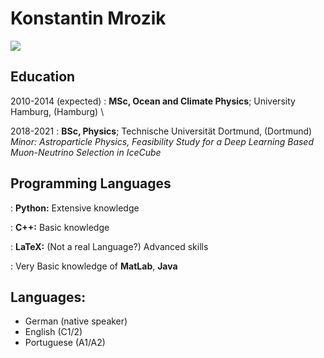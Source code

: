 Konstantin Mrozik
============


[<img src="https://img.shields.io/badge/linkedin-%230077B5.svg?&style=for-the-badge&logo=linkedin&logoColor=white" />](https://www.linkedin.com/in/konstantin-mrozik/)

<!--- 
Here are some ideas to get you started:

- 🔭 I’m currently working on ...
- 🌱 I’m currently learning ...
- 👯 I’m looking to collaborate on ...
- 🤔 I’m looking for help with ...
- 💬 Ask me about ...
- 📫 How to reach me: ...
- 😄 Pronouns: ...
- ⚡ Fun fact: ...
-->

Education
---------

2010-2014 (expected)
:   **MSc, Ocean and Climate Physics**; University Hamburg, (Hamburg) \
<!---     *Thesis title: -* --->

2018-2021
:   **BSc, Physics**; Technische Universität Dortmund, (Dortmund) \
    *Minor: Astroparticle Physics, Feasibility Study for a Deep Learning Based Muon-Neutrino Selection in IceCube*

<!---
Experience
----------

**Your Most Recent Work Experience:**

Short text containing the type of work done, results obtained,
lessons learned and other remarks. Can also include lists and
links:

* First item

* Item with [link](http://www.example.com). Links will work both in
  the html and pdf versions.

**That Other Job You Had**

Also with a short description.

Technical Experience
--------------------

My Cool Side Project
:   For items which don't have a clear time ordering, a definition
    list can be used to have named items.

    * These items can also contain lists, but you need to mind the
      indentation levels in the markdown source.
    * Second item.

Open Source
:   List open source contributions here, perhaps placing emphasis on
    the project names, for example the **Linux Kernel**, where you
    implemented multithreading over a long weekend, or **node.js**
    (with [link](http://nodejs.org)) which was actually totally
    your idea...
--->

Programming Languages
---------
:   **Python:** Extensive knowledge
<!--- 
    Here, we have an itemization, where we only want
    to add descriptions to the first few items, but still want to
    mention some others together at the end. A format that works well
    here is a description list where the first few items have their
    first word emphasized, and the last item contains the final few
    emphasized terms. Notice the reasonably nice page break in the pdf
    version, which wouldn't happen if we generated the pdf via html. 
    --->

:   **C++:** Basic knowledge
<!--- Description of your experience with second-lang,
    perhaps again including a [link] [ref], this time placing the url
    reference elsewhere in the document to reduce clutter (see source
    file). --->

:   **LaTeX:** (Not a real Language?) Advanced skills

:   Very Basic knowledge of **MatLab**, **Java**



Languages:
--------
* German (native speaker)
* English (C1/2)
* Portuguese (A1/A2)
